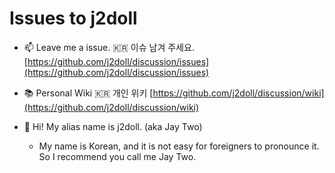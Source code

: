 # Issues to j2doll

- :mailbox: Leave me a issue. :kr: 이슈 남겨 주세요. [https://github.com/j2doll/discussion/issues](https://github.com/j2doll/discussion/issues)

- :books: Personal Wiki :kr: 개인 위키 [https://github.com/j2doll/discussion/wiki](https://github.com/j2doll/discussion/wiki)

- :information_desk_person: Hi! My alias name is j2doll. (aka Jay Two)
   - My name is Korean, and it is not easy for foreigners to pronounce it. So I recommend you call me Jay Two.
   
